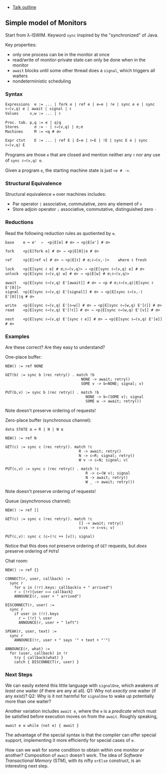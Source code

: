 
 - [Talk outline](index.md)

## Simple model of Monitors

Start from λ-ISWIM. Keyword `sync` inspired by the "synchronized" of Java.

Key properties:

 - only one process can be in the monitor at once
 - read/write of monitor-private state can only be done when in the monitor
 - `await` blocks until some other thread does a `signal`, which triggers all waiters
 - nondeterministic scheduling

### Syntax

    Expressions  e := ... | fork e | ref e | e←e | !e | sync e e | sync ℓ→(v,q) e | await | signal | ℓ
    Values     v,w := ... | ℓ

    Proc. tab. p,q := e | q|q
    Stores       σ := · | ℓ→(v,q) | σ;σ
    Machines     M := <q # σ>

    Expr ctxt    E := ... | ref E | E←e | ℓ←E | !E | sync E e | sync ℓ→(v,q) E

Programs are those `e` that are closed and mention neither any `ℓ` nor
any use of `sync ℓ→(v,q) e`.

Given a program `e`, the starting machine state is just `<e # ·>`.

### Structural Equivalence

Structural equivalence `≡` over machines includes:

 - Par operator `|` associative, commutative, zero any element of `v`
 - Store adjoin operator `;` associative, commutative, distinguished zero `·`

### Reductions

Read the following reduction rules as quotiented by `≡`.

    base    e ↪ e'  ⇒  <p|E[e] # σ> → <p|E[e'] # σ>

    fork    <p|E[fork e] # σ> → <p|E[0]|e # σ>

    ref     <p|E[ref v] # σ> → <p|E[ℓ] # σ;ℓ→(v,·)>    where ℓ fresh

    lock    <p|E[sync ℓ e] # σ;ℓ→(v,q)> → <p|E[sync ℓ→(v,q) e] # σ>
    unlock  <p|E[sync ℓ→(v,q) w] # σ> → <p|E[w] # σ;ℓ→(v,q)>

    await   <p|E[sync ℓ→(v,q) E'[await]] # σ> → <p # σ;ℓ→(v,q)|E[sync ℓ E'[0]]>
    signal  <p|E[sync ℓ→(v,q) E'[signal]] # σ> → <p|E[sync ℓ→(v,·) E'[0]]|q # σ>

    write   <p|E[sync ℓ→(v,q) E'[ℓ←w]] # σ> → <p|E[sync ℓ→(w,q) E'[ℓ]] # σ>
    read    <p|E[sync ℓ→(v,q) E'[!ℓ]] # σ> → <p|E[sync ℓ→(w,q) E'[v]] # σ>

    nest    <p|E[sync ℓ→(v,q) E'[sync ℓ e]] # σ> → <p|E[sync ℓ→(v,q) E'[e]] # σ>

### Examples

Are these correct? Are they easy to understand?

One-place buffer:

    NEW() := ref NONE

    GET(b) := sync b (rec retry() . match !b
                                      NONE -> await; retry()
                                      SOME v -> b←NONE; signal; v)

    PUT(b,v) := sync b (rec retry() . match !b
                                        NONE -> b←(SOME v); signal
                                        SOME w -> await; retry())

Note doesn't preserve ordering of requests!

Zero-place buffer (synchronous channel):

    data STATE α = R | N | W α

    NEW() := ref N

    GET(c) := sync c (rec retry(). match !c
                                     R -> await; retry()
                                     N -> c←R; signal; retry()
                                     W v -> c←N; signal; v)

    PUT(c,v) := sync c (rec retry() . match !c
                                        R -> c←(W v); signal
                                        N -> await; retry()
                                        W _ -> await; retry())

Note doesn't preserve ordering of requests!

Queue (asynchronous channel):

    NEW() := ref []

    GET(c) := sync c (rec retry(). match !c
                                     [] -> await; retry()
                                     v:vs -> c←vs; v)

    PUT(c,v): sync c (c←(!c ++ [v]); signal)

Notice that this does *not* preserve ordering of `GET` requests, but
*does* preserve ordering of `PUT`s!

Chat room:

    NEW() := ref {}

    CONNECT(r, user, callback) :=
      sync r
        for u in (!r).keys: callback(u + " arrived")
        r ← (!r){user ⟼ callback}
        ANNOUNCE(r, user + " arrived")

    DISCONNECT(r, user) :=
      sync r
        if user in (!r).keys
          r ← (!r) \ user
          ANNOUNCE(r, user + " left")

    SPEAK(r, user, text) :=
      sync r
        ANNOUNCE(!r, user + " says '" + text + "'")

    ANNOUNCE(r, what) :=
      for (user, callback) in !r
        try { callback(what) }
        catch { DISCONNECT(r, user) }

### Next Steps

We can easily extend this little language with `signalOne`, which
awakens *at least one* waiter (if there are any at all). Q1: Why not
*exactly* one waiter (if any exist)? Q2: Why is it not harmful for
`signalOne` to wake up potentially more than one waiter?

Another variation includes `await e`, where the `e` is a *predicate*
which must be satisfied before execution moves on from the `await`.
Roughly speaking,

    await e ≡ while (not e) { await }

The advantage of the special syntax is that the compiler can offer
special support, implementing it more efficiently for special cases of
`e`.

How can we wait for some condition to obtain within one monitor *or*
another? Composition of `await` doesn't work. The idea of *Software
Transactional Memory* (STM), with its nifty `orElse` construct, is an
interesting next step.
